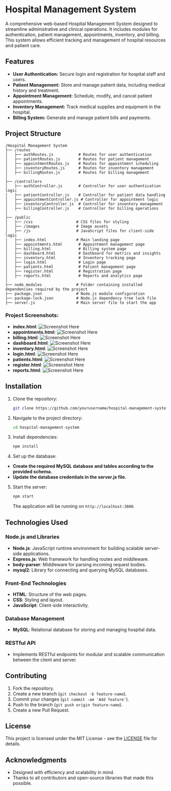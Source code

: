 # Hospital Management System

A comprehensive web-based Hospital Management System designed to streamline administrative and clinical operations. It includes modules for authentication, patient management, appointments, inventory, and billing. This system allows efficient tracking and management of hospital resources and patient care.

## Features
- **User Authentication:** Secure login and registration for hospital staff and users.
- **Patient Management:** Store and manage patient data, including medical history and treatment.
- **Appointment Management:** Schedule, modify, and cancel patient appointments.
- **Inventory Management:** Track medical supplies and equipment in the hospital.
- **Billing System:** Generate and manage patient bills and payments.

## Project Structure

```
/Hospital Management System
├── /routes
│   ├── authRoutes.js           # Routes for user authentication
│   ├── patientRoutes.js        # Routes for patient management
│   ├── appointmentRoutes.js    # Routes for appointment scheduling
│   ├── inventoryRoutes.js      # Routes for inventory management
│   ├── billingRoutes.js        # Routes for billing management
│
├── /controllers
│   ├── authController.js       # Controller for user authentication logic
│   ├── patientController.js    # Controller for patient data handling
│   ├── appointmentController.js # Controller for appointment logic
│   ├── inventoryController.js  # Controller for inventory management
│   ├── billingController.js    # Controller for billing operations
│
├── /public
│   ├── /css                   # CSS files for styling
│   ├── /images                # Image assets
│   ├── /js                    # JavaScript files for client-side logic
│   ├── index.html             # Main landing page
│   ├── appointments.html       # Appointment management page
│   ├── billing.html            # Billing system page
│   ├── dashboard.html          # Dashboard for metrics and insights
│   ├── inventory.html          # Inventory tracking page
│   ├── login.html              # Login page
│   ├── patients.html           # Patient management page
│   ├── register.html           # Registration page
│   ├── reports.html            # Reports and analytics page
│
├── node_modules               # Folder containing installed dependencies required by the project
├── package.json               # Node.js module configuration
├── package-lock.json          # Node.js dependency tree lock file
├── server.js                  # Main server file to start the app
```

### Project Screenshots:

- **index.html**: ![Screenshot Here](https://github.com/Moh-Sad/Hospital-Management-System/blob/master/public/images/index.png)
- **appointments.html**: ![Screenshot Here](https://github.com/Moh-Sad/Hospital-Management-System/blob/master/public/images/appointments.png)
- **billing.html**: ![Screenshot Here](https://github.com/Moh-Sad/Hospital-Management-System/blob/master/public/images/billing.png)
- **dashboard.html**: ![Screenshot Here](https://github.com/Moh-Sad/Hospital-Management-System/blob/master/public/images/dashboard.png)
- **inventory.html**: ![Screenshot Here](https://github.com/Moh-Sad/Hospital-Management-System/blob/master/public/images/inventory.png)
- **login.html**: ![Screenshot Here](https://github.com/Moh-Sad/Hospital-Management-System/blob/master/public/images/login.png)
- **patients.html**: ![Screenshot Here](https://github.com/Moh-Sad/Hospital-Management-System/blob/master/public/images/patients.png)
- **register.html**: ![Screenshot Here](https://github.com/Moh-Sad/Hospital-Management-System/blob/master/public/images/register.png)
- **reports.html**: ![Screenshot Here](https://github.com/Moh-Sad/Hospital-Management-System/blob/master/public/images/reports.png)

## Installation

1. Clone the repository:
   ```bash
   git clone https://github.com/yourusername/hospital-management-system.git
   ```

2. Navigate to the project directory:
   ```bash
   cd hospital-management-system
   ```

3. Install dependencies:
   ```bash
   npm install
   ```

4. Set up the database:

- **Create the required MySQL database and tables according to the provided schema.**
- **Update the database credentials in the server.js file.**

5. Start the server:
   ```bash
   npm start
   ```

   The application will be running on `http://localhost:3000`.

## Technologies Used

### Node.js and Libraries
- **Node.js**: JavaScript runtime environment for building scalable server-side applications.
- **Express.js**: Web framework for handling routes and middleware.
- **body-parser**: Middleware for parsing incoming request bodies.
- **mysql2**: Library for connecting and querying MySQL databases.

### Front-End Technologies
- **HTML**: Structure of the web pages.
- **CSS**: Styling and layout.
- **JavaScript**: Client-side interactivity.

### Database Management
- **MySQL**: Relational database for storing and managing hospital data.

### RESTful API
- Implements RESTful endpoints for modular and scalable communication between the client and server.

## Contributing

1. Fork the repository.
2. Create a new branch (`git checkout -b feature-name`).
3. Commit your changes (`git commit -am 'Add feature'`).
4. Push to the branch (`git push origin feature-name`).
5. Create a new Pull Request.

## License

This project is licensed under the MIT License - see the [LICENSE](LICENSE) file for details.

## Acknowledgments
- Designed with efficiency and scalability in mind.
- Thanks to all contributors and open-source libraries that made this possible.
